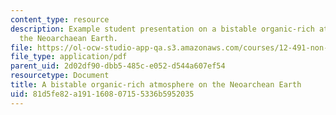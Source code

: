```yaml
---
content_type: resource
description: Example student presentation on a bistable organic-rich atmosphere on
  the Neoarchaean Earth.
file: https://ol-ocw-studio-app-qa.s3.amazonaws.com/courses/12-491-non-conventional-light-stable-isotope-geochemistry-spring-2012/81d5fe82a191160807155336b5952035_MIT12_491S12_A_bistable.pdf
file_type: application/pdf
parent_uid: 2d02df90-dbb5-485c-e052-d544a607ef54
resourcetype: Document
title: A bistable organic-rich atmosphere on the Neoarchean Earth
uid: 81d5fe82-a191-1608-0715-5336b5952035
---
```

